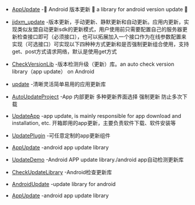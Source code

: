 - [AppUpdate](https://github.com/WVector/AppUpdate) -🚀 Android 版本更新 🚀 a library for android version update 🚀

- [jjdxm_update](https://github.com/jjdxmashl/jjdxm_update) -版本更新，手动更新、静默更新和自动更新。应用内更新，实现类似友盟自动更新sdk的更新模式，用户使用前只需要配置自己的服务器更新检查接口即可（必须接口），也可以拓展加入一个接口作为在线参数配置来实现（可选接口）可实现以下四种种方式更新和是否强制更新组合使用，支持get、post方式请求网络，默认是使用get方式

- [CheckVersionLib](https://github.com/AlexLiuSheng/CheckVersionLib) -版本检测升级（更新）库。an auto check version library（app update） on Android

- [update](https://github.com/czy1121/update) -清晰灵活简单易用的应用更新库

- [AutoUpdateProject](https://github.com/MZCretin/AutoUpdateProject) -App 内部更新 多种更新界面选择 强制更新 防止多次下载

- [UpdateApp](https://github.com/yaming116/UpdateApp) -app update, is mainly responsible for app download and installation, etc. 开箱即用的app更新，主要负责软件下载、软件安装等

- [UpdatePlugin](https://github.com/yjfnypeu/UpdatePlugin) -可任意定制的app更新组件

- [AppUpdate](https://github.com/fccaikai/AppUpdate) -android app update library

- [UpdateDemo](https://github.com/hugeterry/UpdateDemo) -Android APP update library./android app自动检测更新库

- [CheckUpdateLibrary](https://github.com/qiangxi/CheckUpdateLibrary) -Android检查更新库

- [AndroidUpdate](https://github.com/openproject/AndroidUpdate) -update library for android

- [AppUpdate](https://github.com/fccaikai/AppUpdate) -android app update library
